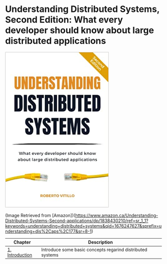# Understanding Distributed Systems, Second Edition: What every developer should know about large distributed applications

![Book Cover](./img/book_cover.jpg)

(Image Retrieved from [Amazon])(https://www.amazon.ca/Understanding-Distributed-Systems-Second-applications/dp/1838430210/ref=sr_1_1?keywords=understanding+distributed+systems&qid=1676247627&sprefix=understanding+dis%2Caps%2C177&sr=8-1)

| Chapter | Description |
| ---------------------- | ---------------------- |
| [1. Introduction](Chapter_01_Introduction.md) | Introduce some basic concepts regarind distributed systems |
